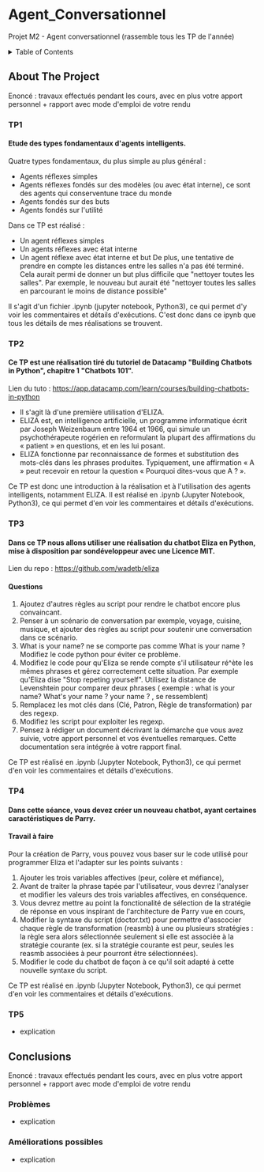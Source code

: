 # Agent_Conversationnel
Projet M2 - Agent conversationnel (rassemble tous les TP de l'année)


<!-- TABLE OF CONTENTS -->
<details>
  <summary>Table of Contents</summary>
  <ol>
    <li>
      <a href="#about-the-project">About The Project</a>
      <ul>
        <li><a href="#tp1">TP1 - Agents basics </a></li>
      </ul>
      <ul>
        <li><a href="#tp2">TP2 - ChatBot DataCamp </a></li>
      </ul>
       <ul>
        <li><a href="#tp3">TP3 - Eliza </a></li>
      </ul>
      <ul>
        <li><a href="#tp4">TP4 - Parry </a></li>
      </ul>
      <ul>
        <li><a href="#tp5">TP5 - GUS </a></li>
      </ul>
    </li>
    <li>
      <a href="#conclusions">Conclusions</a>
      <ul>
        <li><a href="#problèmes">Problèmes</a></li>
      </ul>
      <ul>
        <li><a href="#améliorations-possibles">Améliorations possibles</a></li>
      </ul>
    </li>
  </ol>
</details>



<!-- ABOUT THE PROJECT -->
## About The Project
Enoncé : travaux effectués pendant les cours, avec en plus votre apport personnel  +  rapport avec mode d'emploi de votre rendu 

### TP1
#### Etude des types fondamentaux d'agents intelligents.

Quatre types fondamentaux, du plus simple au plus général :
* Agents réflexes simples
* Agents réflexes fondés sur des modèles (ou avec état interne), ce sont des agents qui conserventune trace du monde
* Agents fondés sur des buts
* Agents fondés sur l'utilité

Dans ce TP est réalisé : 
* Un agent réflexes simples
* Un agents réflexes avec état interne
* Un agent réflexe avec état interne et but
De plus, une tentative de prendre en compte les distances entre les salles n'a pas été terminé. 
Cela aurait permi de donner un but plus difficile que "nettoyer toutes les salles". Par exemple, le nouveau but aurait été "nettoyer toutes les salles en parcourant le moins de distance possible"

Il s'agit d'un fichier .ipynb (jupyter notebook, Python3), ce qui permet d'y voir les commentaires et détails d'exécutions.
C'est donc dans ce ipynb que tous les détails de mes réalisations se trouvent.

### TP2
#### Ce TP est une réalisation tiré du tutoriel de Datacamp "Building Chatbots in Python", chapitre 1 "Chatbots 101".
Lien du tuto : https://app.datacamp.com/learn/courses/building-chatbots-in-python 

* Il s'agit là d'une première utilisation d'ELIZA. 
* ELIZA est, en intelligence artificielle, un programme informatique écrit par Joseph Weizenbaum entre 1964 et 1966, qui simule un psychothérapeute rogérien en reformulant la plupart des affirmations du « patient » en questions, et en les lui posant.
* ELIZA fonctionne par reconnaissance de formes et substitution des mots-clés dans les phrases produites. Typiquement, une affirmation « A » peut recevoir en retour la question « Pourquoi dites-vous que A ? ».

Ce TP est donc une introduction à la réalisation et à l'utilisation des agents intelligents, notamment ELIZA.
Il est réalisé en .ipynb (Jupyter Notebook, Python3), ce qui permet d'en voir les commentaires et détails d'exécutions. 
 
### TP3
#### Dans ce TP nous allons utiliser une réalisation du chatbot Eliza en Python, mise à disposition par sondéveloppeur avec une Licence MIT.
Lien du repo : https://github.com/wadetb/eliza 

#### Questions
 1. Ajoutez d'autres règles au script pour rendre le chatbot encore plus convaincant.
 2. Penser à un scénario de conversation par exemple, voyage, cuisine, musique, et ajouter des règles au script pour soutenir une conversation dans ce scénario.
 3. What is your name? ne se comporte pas comme What is your name ? Modifiez le code python pour éviter ce problème.
 4. Modifiez le code pour qu'Eliza se rende compte s'il utilisateur ré^ète les mêmes phrases et gérez correctement cette situation. Par exemple qu'Eliza dise "Stop repeting yourself". Utilisez la distance de Levenshtein pour comparer deux phrases ( exemple : what is your name? What's your name ? your name ? , se ressemblent)
 5. Remplacez les mot clés dans (Clé, Patron, Règle de transformation) par des regexp. 
 6. Modifiez les script pour exploiter les regexp.
 7. Pensez à rédiger un document décrivant la démarche que vous avez suivie, votre apport personnel et vos éventuelles remarques. Cette documentation sera intégrée à votre rapport final. 


Ce TP est réalisé en .ipynb (Jupyter Notebook, Python3), ce qui permet d'en voir les commentaires et détails d'exécutions. 

 

### TP4
#### Dans cette séance, vous devez créer un nouveau chatbot, ayant certaines caractéristiques de Parry.

#### Travail à faire
Pour la création de Parry, vous pouvez vous baser sur le code utilisé pour programmer Eliza et l'adapter sur les points suivants :
  1. Ajouter les trois variables affectives (peur, colère et méfiance),
  2. Avant de traiter la phrase tapée par l'utilisateur, vous devrez l'analyser et modifier les valeurs des trois variables affectives, en conséquence.
  3. Vous devrez mettre au point la fonctionalité de sélection de la stratégie de réponse en vous inspirant de l'architecture de Parry vue en cours,
  4. Modifier la syntaxe du script (doctor.txt) pour permettre d'asscocier chaque règle de transformation (reasmb) à une ou plusieurs stratégies : la règle sera alors sélectionnée seulement si elle est associée à la stratégie courante (ex. si la stratégie courante est peur, seules les reasmb associées à peur pourront être sélectionnées).
  5. Modifier le code du chatbot de façon à ce qu'il soit adapté à cette nouvelle syntaxe du script.

Ce TP est réalisé en .ipynb (Jupyter Notebook, Python3), ce qui permet d'en voir les commentaires et détails d'exécutions. 



### TP5
* explication


## Conclusions
Enoncé : travaux effectués pendant les cours, avec en plus votre apport personnel  +  rapport avec mode d'emploi de votre rendu 

### Problèmes
* explication 

### Améliorations possibles
* explication 
